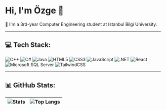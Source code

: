 # Hi, I'm Özge 👋

💬 I'm a 3rd-year Computer Engineering student at Istanbul Bilgi University.

---

## 💻 Tech Stack:

![C++](https://img.shields.io/badge/C++-00599C?style=flat-square&logo=c%2B%2B&logoColor=white)
![C#](https://img.shields.io/badge/C%23-239120?style=flat-square&logo=c-sharp&logoColor=white)
![Java](https://img.shields.io/badge/Java-ED8B00?style=flat-square&logo=openjdk&logoColor=white)
![HTML5](https://img.shields.io/badge/HTML5-E34F26?style=flat-square&logo=html5&logoColor=white)
![CSS3](https://img.shields.io/badge/CSS3-1572B6?style=flat-square&logo=css3&logoColor=white)
![JavaScript](https://img.shields.io/badge/JavaScript-F7DF1E?style=flat-square&logo=javascript&logoColor=323330)
![.NET](https://img.shields.io/badge/.NET-512BD4?style=flat-square&logo=dotnet&logoColor=white)
![React](https://img.shields.io/badge/React-20232a?style=flat-square&logo=react&logoColor=61DAFB)
![Microsoft SQL Server](https://img.shields.io/badge/Microsoft_SQL_Server-CC2927?style=flat-square&logo=microsoftsqlserver&logoColor=white)
![TailwindCSS](https://img.shields.io/badge/Tailwind_CSS-38B2AC?style=flat-square&logo=tailwind-css&logoColor=white)

---

## 📊 GitHub Stats:

| ![Stats](https://github-readme-stats.vercel.app/api?username=ozgemelteminan&show_icons=true&theme=radical&card_width=450) | ![Top Langs](https://github-readme-stats.vercel.app/api/top-langs/?username=ozgemelteminan&layout=compact&theme=radical&card_width=300) |
| --- | --- |
